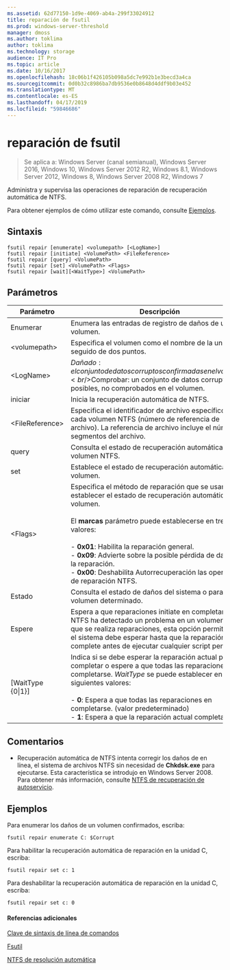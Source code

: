 ```yaml
---
ms.assetid: 62d77150-1d9e-4069-ab4a-299f33024912
title: reparación de fsutil
ms.prod: windows-server-threshold
manager: dmoss
ms.author: toklima
author: toklima
ms.technology: storage
audience: IT Pro
ms.topic: article
ms.date: 10/16/2017
ms.openlocfilehash: 18c06b1f426105b098a5dc7e992b1e3becd3a4ca
ms.sourcegitcommit: 0d0b32c8986ba7db9536e0b8648d4ddf9b03e452
ms.translationtype: MT
ms.contentlocale: es-ES
ms.lasthandoff: 04/17/2019
ms.locfileid: "59846686"
---
```

# <a name="fsutil-repair"></a>reparación de fsutil
>Se aplica a: Windows Server (canal semianual), Windows Server 2016, Windows 10, Windows Server 2012 R2, Windows 8.1, Windows Server 2012, Windows 8, Windows Server 2008 R2, Windows 7

Administra y supervisa las operaciones de reparación de recuperación automática de NTFS.

Para obtener ejemplos de cómo utilizar este comando, consulte [Ejemplos](#BKMK_examples).

## <a name="syntax"></a>Sintaxis

```
fsutil repair [enumerate] <volumepath> [<LogName>]
fsutil repair [initiate] <VolumePath> <FileReference>
fsutil repair [query] <VolumePath>
fsutil repair [set] <VolumePath> <Flags>
fsutil repair [wait][<WaitType>] <VolumePath>

```

## <a name="parameters"></a>Parámetros

|Parámetro|Descripción|
|-------------|---------------|
|Enumerar|Enumera las entradas de registro de daños de un volumen.|
|\<volumepath>|Especifica el volumen como el nombre de la unidad seguido de dos puntos.|
|\<LogName>|$Dañado: el conjunto de datos corruptos confirmadas en el volumen.<br />$Comprobar: un conjunto de datos corruptos posibles, no comprobados en el volumen.|
|iniciar|Inicia la recuperación automática de NTFS.|
|\<FileReference>|Especifica el identificador de archivo específico para cada volumen NTFS (número de referencia de archivo). La referencia de archivo incluye el número de segmentos del archivo.|
|query|Consulta el estado de recuperación automática del volumen NTFS.|
|set|Establece el estado de recuperación automática del volumen.|
|\<Flags>|Especifica el método de reparación que se usará al establecer el estado de recuperación automática del volumen.<br /><br />El **marcas** parámetro puede establecerse en tres valores:<br /><br />-   **0x01**: Habilita la reparación general.<br />-   **0x09**: Advierte sobre la posible pérdida de datos sin la reparación.<br />-   **0x00**: Deshabilita Autorrecuperación las operaciones de reparación NTFS.|
|Estado|Consulta el estado de daños del sistema o para un volumen determinado.|
|Espere|Espera a que reparaciones initiate en completarse. Si NTFS ha detectado un problema en un volumen en el que se realiza reparaciones, esta opción permite que el sistema debe esperar hasta que la reparación se complete antes de ejecutar cualquier script pendiente.|
|[WaitType {0&#124;1}]|Indica si se debe esperar la reparación actual para completar o espere a que todas las reparaciones en completarse. *WaitType* se puede establecer en los siguientes valores:<br /><br />-   **0**: Espera a que todas las reparaciones en completarse. (valor predeterminado)<br />-   **1**: Espera a que la reparación actual completar.|

## <a name="remarks"></a>Comentarios

-   Recuperación automática de NTFS intenta corregir los daños de en línea, el sistema de archivos NTFS sin necesidad de **Chkdsk.exe** para ejecutarse. Esta característica se introdujo en Windows Server 2008. Para obtener más información, consulte [NTFS de recuperación de autoservicio](https://go.microsoft.com/fwlink/?LinkID=165401).

## <a name="BKMK_examples"></a>Ejemplos

Para enumerar los daños de un volumen confirmados, escriba:

```
fsutil repair enumerate C: $Corrupt 
```

Para habilitar la recuperación automática de reparación en la unidad C, escriba:

```
fsutil repair set c: 1
```

Para deshabilitar la recuperación automática de reparación en la unidad C, escriba:

```
fsutil repair set c: 0
```

#### <a name="additional-references"></a>Referencias adicionales
[Clave de sintaxis de línea de comandos](Command-Line-Syntax-Key.md)

[Fsutil](Fsutil.md)

[NTFS de resolución automática](https://go.microsoft.com/fwlink/?LinkID=165401)


